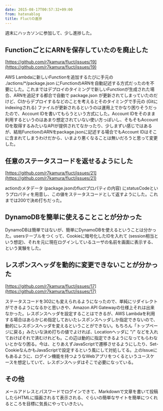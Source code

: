 ```yaml
---
date: 2015-08-17T00:57:32+09:00
from: hatenablog
title: Fluctの進捗
---
```

週末にハッカソンに参加して、少し進捗した。

## FunctionごとにARNを保存していたのを廃止した

[https://github.com/r7kamura/fluct/issues/19](https://github.com/r7kamura/fluct/issues/19)

AWS Lambdaに新しいFunctionを追加するたびに手元の ./actions/\*/package.json にFunctionのARNを自動記述する方式だったのを不要にした。これまではデプロイのタイミングで新しいFunctionが生成された場合、ARNを追記する都合で自動で package.json が更新されてしまっていたのだけど、CIからデプロイするなどのことを考えるとそのタイミングで手元の (Gitにindexingされる) ファイルが更新されるというのは運用上でかなり困りそうだったので、Account IDを書いてもらうという方式にした。Account IDをそのまま利用するというのはあまり想定されていない使い方っぽいし、そもそもAccount IDを取得するみたいなAPIが提供されてなかったり、少しまずい感じではあるが、結局FunctionのARNをpackage.jsonに記述する場合でもAccount IDはそこに含まれてしまうわけだから、いまより悪くなることは無いだろうと思って変更した。

## 任意のステータスコードを返せるようにした

[https://github.com/r7kamura/fluct/issues/21](https://github.com/r7kamura/fluct/issues/21)

actionのメタデータ (package.jsonのfluctプロパティの内容) にstatusCodeというプロパティを用意し、この値をステータスコードとして返すようにした。これまでは200で決め打ちだった。

## DynamoDBを簡単に使えることことが分かった

DynamoDBは簡単ではないが、簡単にDynamoDBを使えるということは分かった。usersテーブルをつくって、Cookieに暗号化したIDを入れて (session相当という想定)、それを元に現在ログインしているユーザの名前を画面に表示する、という実験をした。

## レスポンスヘッダを動的に変更できないことが分かった

[https://github.com/r7kamura/fluct/issues/17](https://github.com/r7kamura/fluct/issues/17)

ステータスコードを302にも変えられるようになったので、単純にリダイレクトができるようになるかと思いきや、Amazon API Gatewayの仕様上それは出来なかった。レスポンスヘッダを設定することはできるが、AWS Lambdaを利用する場合はあらかじめ指定しておいたレスポンスヘッダしか指定できないので、動的にレスポンスヘッダを変えるということができない。もちろん「トップページに戻る」みたいな決め打ちの値でよければ、Locationヘッダに "/" などを入れておけばそれで済むけれども。この辺は動的に指定できるようになってもらわないとかなり困る。今は、とりあえずJavaScriptで遷移させるようにしたり、Set-CookieなんかもJavaScriptで設定するという風にして対処してる。上のIssueにもあるように、ログイン機能を持つようなWebアプリをつくるというユースケースを想定していて、レスポンスヘッダはそこで必要になっている。

## その他

メールアドレスとパスワードでログインできて、Markdownで文章を書いて投稿したらHTMLに描画されるて表示される、ぐらいの簡単なサイトを簡単につくれるところを目標に気長にやっていきたい。

